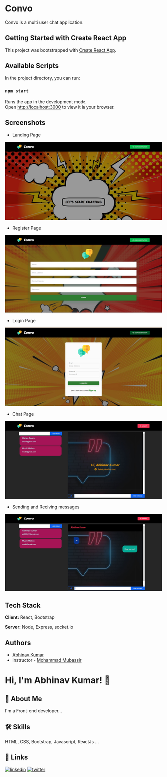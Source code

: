 # Convo

Convo is a multi user chat application.

## Getting Started with Create React App

This project was bootstrapped with [Create React App](https://github.com/facebook/create-react-app).

## Available Scripts

In the project directory, you can run:

### `npm start`

Runs the app in the development mode.\
Open [http://localhost:3000](http://localhost:3000) to view it in your browser.

## Screenshots

- Landing Page

![](https://github.com/abhinavkumarlko/Convo-frontend/blob/master/Screenshots/Landingpage.JPG?raw=true)

- Register Page

![](https://github.com/abhinavkumarlko/Convo-frontend/blob/master/Screenshots/Registerpage.JPG?raw=true)

- Login Page

![](https://github.com/abhinavkumarlko/Convo-frontend/blob/master/Screenshots/Loginpage.JPG?raw=true)

- Chat Page

![](https://github.com/abhinavkumarlko/Convo-frontend/blob/master/Screenshots/Chatpage.JPG?raw=true)

- Sending and Reciving messages

![](https://github.com/abhinavkumarlko/Convo-frontend/blob/master/Screenshots/Chatting.JPG?raw=true)


## Tech Stack

**Client:** React, Bootstrap

**Server:** Node, Express, socket.io


## Authors

- [Abhinav Kumar](https://github.com/abhinavkumarlko)
- Instructor - [Mohammad Mubassir](https://github.com/m-triple-m)


# Hi, I'm Abhinav Kumar! 👋


## 🚀 About Me
I'm a Front-end developer...


## 🛠 Skills
HTML, CSS, Bootstrap, Javascript, ReactJs ...


## 🔗 Links
[![linkedin](https://img.shields.io/badge/linkedin-0A66C2?style=for-the-badge&logo=linkedin&logoColor=white)](https://www.linkedin.com/in/abhinavkumarlko/)
[![twitter](https://img.shields.io/badge/twitter-1DA1F2?style=for-the-badge&logo=twitter&logoColor=white)](https://twitter.com/itsabhi_kumar)

